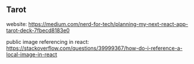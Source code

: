 ## Tarot

website: https://medium.com/nerd-for-tech/planning-my-next-react-app-tarot-deck-7fbecd8183e0

public image referencing in react: https://stackoverflow.com/questions/39999367/how-do-i-reference-a-local-image-in-react
